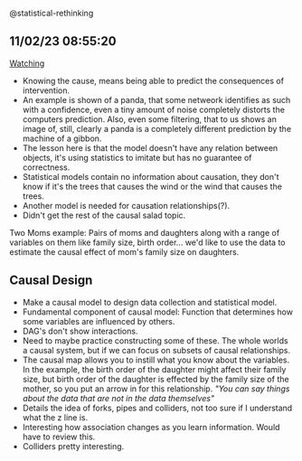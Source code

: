 @statistical-rethinking

## 11/02/23 08:55:20

[Watching](https://www.youtube.com/watch?v=KNPYUVmY3NM&t=1306s)

* Knowing the cause, means being able to predict the consequences of intervention.
* An example is shown of a panda, that some netweork identifies as such with a confidence, even a tiny amount of noise
  completely distorts the computers prediction. Also, even some filtering, that to us shows an image of, still, clearly
  a panda is a completely different prediction by the machine of a gibbon.
* The lesson here is that the model doesn't have any relation between objects, it's using statistics to imitate but has
  no guarantee of correctness.
* Statistical models contain no information about causation, they don't know if it's the trees that causes the wind or
  the wind that causes the trees.
* Another model is needed for causation relationships(?).
* Didn't get the rest of the causal salad topic.

Two Moms example: Pairs of moms and daughters along with a range of variables on them like family size, birth order...
we'd like to use the data to estimate the causal effect of mom's family size on daughters.

## Causal Design

* Make a causal model to design data collection and statistical model.
* Fundamental component of causal model: Function that determines how some variables are influenced by others.
* DAG's don't show interactions. 
* Need to maybe practice constructing some of these. The whole worlds a causal system, but if we can focus on subsets of
  causal relationships.
* The causal map allows you to instill what you know about the variables. In the example, the birth order of the
  daughter might affect their family size, but birth order of the daughter is effected by the family size of the mother,
  so you put an arrow in for this relationship. 
      _"You can say things about the data that are not in the data themselves"_
* Details the idea of forks, pipes and colliders, not too sure if I understand what the z line is.
* Interesting how association changes as you learn information. Would have to review this.
* Colliders pretty interesting.
